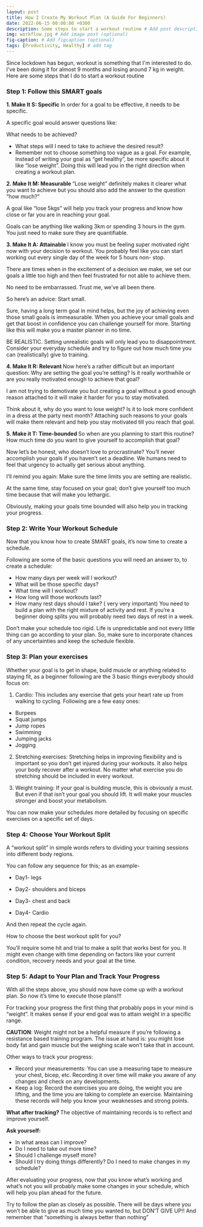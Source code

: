 ```yaml
---
layout: post
title: How I Create My Workout Plan (A Guide For Beginners)
date: 2022-06-15 00:00:00 +0300
description: Some steps to start a workout routine # Add post description (optional)
img: workflow.jpg # Add image post (optional)
fig-caption: # Add figcaption (optional)
tags: [Productivity, Healthy] # add tag
---
```


Since lockdown has begun, workout is something that I'm interested to do. I've been doing it for almost 9 months and losing around 7 kg in weight. Here are some steps that I do to start a workout routine

###  Step 1: Follow this SMART goals
<b>1. Make It S: Specific</b>
In order for a goal to be effective, it needs to be specific.

A specific goal would answer questions like:

What needs to be achieved?
* What steps will I need to take to achieve the desired result?
* Remember not to choose something too vague as a goal. For example, Instead of writing your goal as “get healthy”, be more specific about it like “lose weight”.  Doing this will lead you in the right direction when creating a workout plan.

<b> 2. Make It M: Measurable </b>
“Lose weight” definitely makes it clearer what you want to achieve but you should also add the answer to the question “how much?”

A goal like “lose 5kgs” will help you track your progress and know how close or far you are in reaching your goal.

Goals can be anything like walking 3km or spending 3 hours in the gym. You just need to make sure they are quantifiable.

<b> 3. Make It A: Attainable </b>
I know you must be feeling super motivated right now with your decision to workout. You probably feel like you can start working out every single day of the week for 5 hours non- stop.

There are times when in the excitement of a decision we make, we set our goals a little too high and then feel frustrated for not able to achieve them.

No need to be embarrassed. Trust me, we’ve all been there.

So here’s an advice: Start small.

Sure, having a long term goal in mind helps, but the joy of achieving even those small goals is immeasurable. When you achieve your small goals and get that boost in confidence you can challenge yourself for more. Starting like this will make you a master planner in no time.

BE REALISTIC. Setting unrealistic goals will only lead you to disappointment. Consider your everyday schedule and try to figure out how much time you can (realistically) give to training. 

<b> 4. Make It R: Relevant </b>
Now here’s a rather difficult but an important question: Why are setting the goal you’re setting? Is it really worthwhile or are you really motivated enough to achieve that goal?

I am not trying to demotivate you but creating a goal without a good enough reason attached to it will make it harder for you to stay motivated.

Think about it, why do you want to lose weight? Is it to look more confident in a dress at the party next month? Attaching such reasons to your goals will make them relevant and help you stay motivated till you reach that goal.

<b> 5. Make it T: Time-bounded </b>
So when are you planning to start this routine? How much time do you want to give yourself to accomplish that goal?

Now let’s be honest, who doesn’t love to procrastinate? You’ll never accomplish your goals if you haven’t set a deadline. We humans need to feel that urgency to actually get serious about anything.

I’ll remind you again: Make sure the time limits you are setting are realistic.

At the same time, stay focused on your goal; don’t give yourself too much time because that will make you lethargic.

Obviously, making your goals time bounded will also help you in tracking your progress.


###  Step 2: Write Your Workout Schedule
Now that you know how to create SMART goals, it’s now time to create a schedule.

Following are some of the basic questions you will need an answer to, to create a schedule:

* How many days per week will I workout?
* What will be those specific days?
* What time will I workout?
* How long will those workouts last?
* How many rest days should I take? ( very very important)
You need to build a plan with the right mixture of activity and rest. If you’re a beginner doing splits you will probably need two days of rest in a week.

Don’t make your schedule too rigid. Life is unpredictable and not every little thing can go according to your plan. So, make sure to incorporate chances of any uncertainties and keep the schedule flexible.

###  Step 3: Plan your exercises
Whether your goal is to get in shape, build muscle or anything related to staying fit, as a beginner following are the 3 basic things everybody should focus on:

1. Cardio: This includes any exercise that gets your heart rate up from walking to cycling. Following are a few easy ones:
* Burpees
* Squat jumps
* Jump ropes
* Swimming
* Jumping jacks
* Jogging

2. Stretching exercises: Stretching helps in improving flexibility and is important so you don’t get injured during your workouts. It also helps your body recover after a workout. No matter what exercise you do stretching should be included in every workout.

3. Weight training: If your goal is building muscle, this is obviously a must. But even if that isn’t your goal you should lift. It will make your muscles stronger and boost your metabolism.

You can now make your schedules more detailed by focusing on specific exercises on a specific set of days.

###  Step 4: Choose Your Workout Split
A “workout split” in simple words refers to dividing your training sessions into different body regions.

You can follow any sequence for this; as an example-

* Day1- legs

* Day2- shoulders and biceps

* Day3- chest and back

* Day4- Cardio

And then repeat the cycle again.

How to choose the best workout split for you?

You’ll require some hit and trial to make a split that works best for you. It might even change with time depending on factors like your current condition, recovery needs and your goal at the time.

###  Step 5: Adapt to Your Plan and Track Your Progress

With all the steps above, you should now have come up with a workout plan. So now it’s time to execute those plans!!!

For tracking your progress the first thing that probably pops in your mind is “weight”. It makes sense if your end goal was to attain weight in a specific range.

<b> CAUTION</b>: Weight might not be a helpful measure if you’re following a resistance based training program. The issue at hand is: you might lose body fat and gain muscle but the weighing scale won’t take that in account.

Other ways to track your progress:

* Record your measurements: You can use a measuring tape to measure your chest, bicep, etc. Recording it over time will make you aware of any changes and check on any developments.
* Keep a log: Record the exercises you are doing, the weight you are lifting, and the time you are taking to complete an exercise. Maintaining these records will help you know your weaknesses and strong points.

<b> What after tracking? </b>
The objective of maintaining records is to reflect and improve yourself.

<b> Ask yourself: </b>
* In what areas can I improve?
* Do I need to take out more time?
* Should I challenge myself more?
* Should I try doing things differently? Do I need to make changes in my schedule?

After evaluating your progress, now that you know what’s working and what’s not you will probably make some changes in your schedule, which will help you plan ahead for the future.

Try to follow the plan as closely as possible. There will be days where you won’t be able to give as much time you wanted to, but DON’T GIVE UP!! And remember that “something is always better than nothing”

